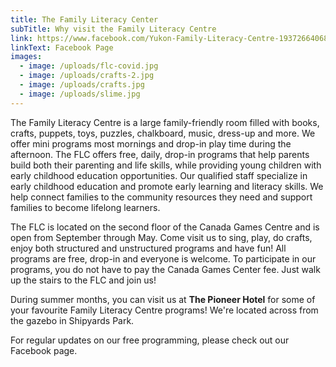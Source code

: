 ```yaml
---
title: The Family Literacy Center
subTitle: Why visit the Family Literacy Centre
link: https://www.facebook.com/Yukon-Family-Literacy-Centre-193726640688169/
linkText: Facebook Page
images:
  - image: /uploads/flc-covid.jpg
  - image: /uploads/crafts-2.jpg
  - image: /uploads/crafts.jpg
  - image: /uploads/slime.jpg
---
```

The Family Literacy Centre is a large family-friendly room filled with books, crafts, puppets, toys, puzzles, chalkboard, music, dress-up and more. We offer mini programs most mornings and drop-in play time during the afternoon. The FLC offers free, daily, drop-in programs that help parents build both their parenting and life skills, while providing young children with early childhood education opportunities. Our qualified staff specialize in early childhood education and promote early learning and literacy skills. We help connect families to the community resources they need and support families to become lifelong learners. 

The FLC is located on the second floor of the Canada Games Centre and is open from September through May. Come visit us to sing, play, do crafts, enjoy both structured and unstructured programs and have fun! All programs are free, drop-in and everyone is welcome. To participate in our programs, you do not have to pay the Canada Games Center fee. Just walk up the stairs to the FLC and join us! 

During summer months, you can visit us at **The Pioneer Hotel** for some of your favourite Family Literacy Centre programs! We're located across from the gazebo in Shipyards Park.

For regular updates on our free programming, please check out our Facebook page.